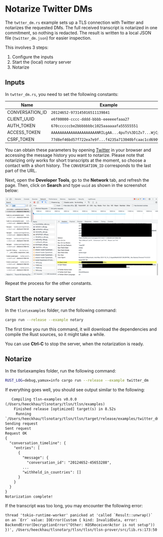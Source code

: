 # Notarize Twitter DMs

The `twtter_dm.rs` example sets up a TLS connection with Twitter and notarizes the requested DMs. The full received transcript is notarized in one commitment, so nothing is redacted. The result is written to a local JSON file (`twitter_dm.json`) for easier inspection.

This involves 3 steps:
1. Configure the inputs
2. Start the (local) notary server
3. Notarize

## Inputs

In `twtter_dm.rs`, you need to set the following constants:

| Name            | Example                                                 |
| --------------- | ------------------------------------------------------- |
| CONVERSATION_ID | `20124652-973145016511139841`                           |
| CLIENT_UUID     | `e6f00000-cccc-dddd-bbbb-eeeeeefaaa27`                  |
| AUTH_TOKEN      | `670ccccccbe2bbbbbbbc1025aaaaaafa55555551`              |
| ACCESS_TOKEN    | `AAAAAAAAAAAAAAAAAAAAANRILgAA...4puTs%3D1Zv7...WjCpTnA` |
| CSRF_TOKEN      | `77d8ef46bd57f722ea7e9f...f4235a713040bfcaac1cd6909`    |

You can obtain these parameters by opening [Twitter](https://twitter.com/messages/) in your browser and accessing the message history you want to notarize. Please note that notarizing only works for short transcripts at the moment, so choose a contact with a short history. The `CONVERSATION_ID` corresponds to the last part of the URL.

Next, open the **Developer Tools**, go to the **Network** tab, and refresh the page. Then, click on **Search** and type `uuid` as shown in the screenshot below:

![Screenshot](twitter_dm_browser.png)

Repeat the process for the other constants.

## Start the notary server

In the `tlsn\examples` folder, run the following command:

```sh
cargo run --release --example notary
```

The first time you run this command, it will download the dependencies and compile the Rust sources, so it might take a while.

You can use **Ctrl-C** to stop the server, when the notarization is ready.


## Notarize

In the tlsn\examples folder, run the following command:

```sh
RUST_LOG=debug,yamux=info cargo run --release --example twitter_dm
```

If everything goes well, you should see output similar to the following:

```log
   Compiling tlsn-examples v0.0.0 (/Users/heeckhau/tlsnotary/tlsn/tlsn/examples)
    Finished release [optimized] target(s) in 8.52s
     Running `/Users/heeckhau/tlsnotary/tlsn/tlsn/target/release/examples/twitter_dm`
Sending request
Sent request
Request OK
{
  "conversation_timeline": {
    "entries": [
      {
        "message": {
          "conversation_id": "20124652-45653288",
        ...
        "withheld_in_countries": []
      }
    }
  }
}
Notarization complete!
```

If the transcript was too long, you may encounter the following error:

```
thread 'tokio-runtime-worker' panicked at 'called `Result::unwrap()` on an `Err` value: IOError(Custom { kind: InvalidData, error: BackendError(DecryptionError("Other: KOSReceiverActor is not setup")) })', /Users/heeckhau/tlsnotary/tlsn/tlsn/tlsn-prover/src/lib.rs:173:50
```
